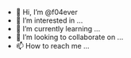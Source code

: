 - 👋 Hi, I’m @f04ever
- 👀 I’m interested in ...
- 🌱 I’m currently learning ...
- 💞️ I’m looking to collaborate on ...
- 📫 How to reach me ...
